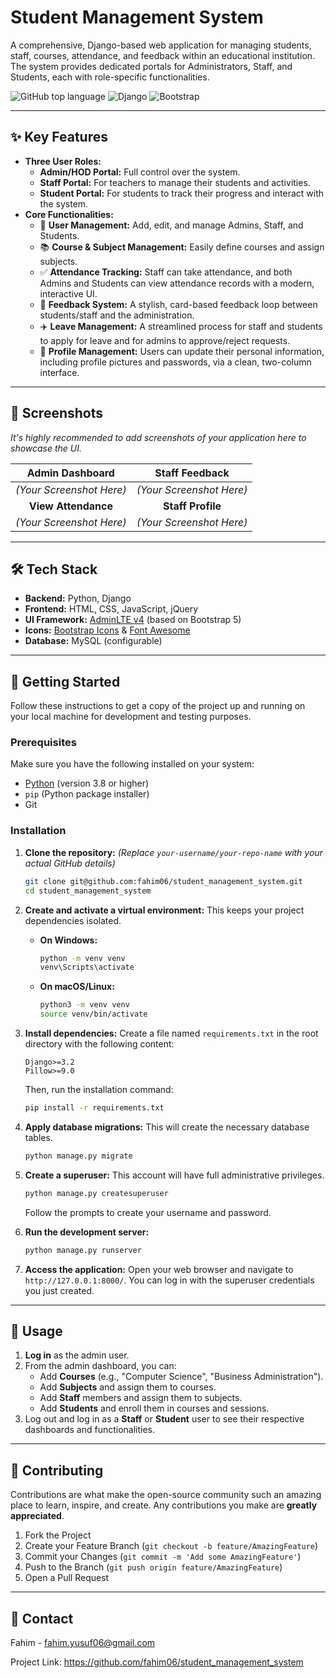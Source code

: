 # Student Management System

A comprehensive, Django-based web application for managing students, staff, courses, attendance, and feedback within an
educational institution. The system provides dedicated portals for Administrators, Staff, and Students, each with
role-specific functionalities.

![GitHub top language](https://img.shields.io/badge/Python-1E415E?style=for-the-badge&logo=python&logoColor=blue)
![Django](https://img.shields.io/badge/Django-092E20?style=for-the-badge&logo=django&logoColor=white)
![Bootstrap](https://img.shields.io/badge/Bootstrap-563D7C?style=for-the-badge&logo=bootstrap&logoColor=white)

---

## ✨ Key Features

- **Three User Roles:**
    - **Admin/HOD Portal:** Full control over the system.
    - **Staff Portal:** For teachers to manage their students and activities.
    - **Student Portal:** For students to track their progress and interact with the system.
- **Core Functionalities:**
    - 👤 **User Management:** Add, edit, and manage Admins, Staff, and Students.
    - 📚 **Course & Subject Management:** Easily define courses and assign subjects.
    - ✅ **Attendance Tracking:** Staff can take attendance, and both Admins and Students can view attendance records
      with a modern, interactive UI.
    - 💬 **Feedback System:** A stylish, card-based feedback loop between students/staff and the administration.
    - ✈️ **Leave Management:** A streamlined process for staff and students to apply for leave and for admins to
      approve/reject requests.
    - 👤 **Profile Management:** Users can update their personal information, including profile pictures and passwords,
      via a clean, two-column interface.

---

## 📸 Screenshots

*It's highly recommended to add screenshots of your application here to showcase the UI.*

|     Admin Dashboard      |      Staff Feedback      |
|:------------------------:|:------------------------:|
| *(Your Screenshot Here)* | *(Your Screenshot Here)* |
|   **View Attendance**    |    **Staff Profile**     |
| *(Your Screenshot Here)* | *(Your Screenshot Here)* |

---

## 🛠️ Tech Stack

- **Backend:** Python, Django
- **Frontend:** HTML, CSS, JavaScript, jQuery
- **UI Framework:** [AdminLTE v4](https://adminlte.io/) (based on Bootstrap 5)
- **Icons:** [Bootstrap Icons](https://icons.getbootstrap.com/) & [Font Awesome](https://fontawesome.com/)
- **Database:** MySQL (configurable)

---

## 🚀 Getting Started

Follow these instructions to get a copy of the project up and running on your local machine for development and testing
purposes.

### Prerequisites

Make sure you have the following installed on your system:

- [Python](https://www.python.org/downloads/) (version 3.8 or higher)
- `pip` (Python package installer)
- Git

### Installation

1. **Clone the repository:**
   *(Replace `your-username/your-repo-name` with your actual GitHub details)*
   ```sh
   git clone git@github.com:fahim06/student_management_system.git
   cd student_management_system
   ```

2. **Create and activate a virtual environment:**
   This keeps your project dependencies isolated.

    - **On Windows:**
      ```sh
      python -m venv venv
      venv\Scripts\activate
      ```

    - **On macOS/Linux:**
      ```sh
      python3 -m venv venv
      source venv/bin/activate
      ```

3. **Install dependencies:**
   Create a file named `requirements.txt` in the root directory with the following content:
   ```
   Django>=3.2
   Pillow>=9.0
   ```
   Then, run the installation command:
   ```sh
   pip install -r requirements.txt
   ```

4. **Apply database migrations:**
   This will create the necessary database tables.
   ```sh
   python manage.py migrate
   ```

5. **Create a superuser:**
   This account will have full administrative privileges.
   ```sh
   python manage.py createsuperuser
   ```
   Follow the prompts to create your username and password.

6. **Run the development server:**
   ```sh
   python manage.py runserver
   ```

7. **Access the application:**
   Open your web browser and navigate to `http://127.0.0.1:8000/`. You can log in with the superuser credentials you
   just created.

---

## 📖 Usage

1. **Log in** as the admin user.
2. From the admin dashboard, you can:
    - Add **Courses** (e.g., "Computer Science", "Business Administration").
    - Add **Subjects** and assign them to courses.
    - Add **Staff** members and assign them to subjects.
    - Add **Students** and enroll them in courses and sessions.
3. Log out and log in as a **Staff** or **Student** user to see their respective dashboards and functionalities.

---

## 🤝 Contributing

Contributions are what make the open-source community such an amazing place to learn, inspire, and create. Any
contributions you make are **greatly appreciated**.

1. Fork the Project
2. Create your Feature Branch (`git checkout -b feature/AmazingFeature`)
3. Commit your Changes (`git commit -m 'Add some AmazingFeature'`)
4. Push to the Branch (`git push origin feature/AmazingFeature`)
5. Open a Pull Request

---

## 📧 Contact

Fahim - fahim.yusuf06@gmail.com

Project Link: https://github.com/fahim06/student_management_system